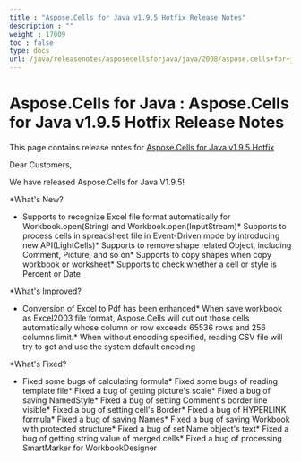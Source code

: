 ```yaml
---
title : "Aspose.Cells for Java v1.9.5 Hotfix Release Notes" 
description : "" 
weight : 17009 
toc : false
type: docs
url: /java/releasenotes/asposecellsforjava/java/2008/aspose.cells+for+java+v1.9.5+hotfix+release+notes/
---
```


# Aspose.Cells for Java : Aspose.Cells for Java v1.9.5 Hotfix Release Notes


This page contains release notes for [Aspose.Cells for Java v1.9.5 Hotfix](http://www.aspose.com/downloads/cells/java/new-releases/aspose.cells-for-java-v1.9.5-hotfix/)

Dear Customers,

We have released Aspose.Cells for Java V1.9.5!

\*What's New?

*   Supports to recognize Excel file format automatically for Workbook.open(String) and Workbook.open(InputStream)\* Supports to process cells in spreadsheet file in Event-Driven mode by introducing new API(LightCells)\* Supports to remove shape related Object, including Comment, Picture, and so on\* Supports to copy shapes when copy workbook or worksheet\* Supports to check whether a cell or style is Percent or Date

\*What's Improved?

*   Conversion of Excel to Pdf has been enhanced\* When save workbook as Excel2003 file format, Aspose.Cells will cut out those cells automatically whose column or row exceeds 65536 rows and 256 columns limit.\* When without encoding specified, reading CSV file will try to get and use the system default encoding

\*What's Fixed?

*   Fixed some bugs of calculating formula\* Fixed some bugs of reading template file\* Fixed a bug of getting picture's scale\* Fixed a bug of saving NamedStyle\* Fixed a bug of setting Comment's border line visible\* Fixed a bug of setting cell's Border\* Fixed a bug of HYPERLINK formula\* Fixed a bug of saving Names\* Fixed a bug of saving Workbook with protected structure\* Fixed a bug of set Name object's text\* Fixed a bug of getting string value of merged cells\* Fixed a bug of processing SmartMarker for WorkbookDesigner

